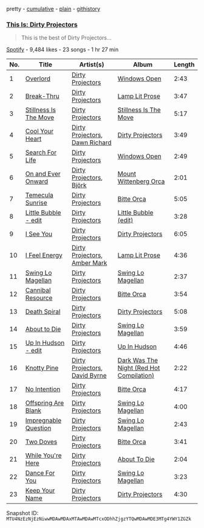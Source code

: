 pretty - [cumulative](/playlists/cumulative/37i9dQZF1DX7FW3TjTduV4.md) - [plain](/playlists/plain/37i9dQZF1DX7FW3TjTduV4) - [githistory](https://github.githistory.xyz/mackorone/spotify-playlist-archive/blob/main/playlists/plain/37i9dQZF1DX7FW3TjTduV4)

### [This Is: Dirty Projectors](https://open.spotify.com/playlist/37i9dQZF1DX7FW3TjTduV4)

> This is the best of Dirty Projectors...

[Spotify](https://open.spotify.com/user/spotify) - 9,484 likes - 23 songs - 1 hr 27 min

| No. | Title | Artist(s) | Album | Length |
|---|---|---|---|---|
| 1 | [Overlord](https://open.spotify.com/track/1p2HobTuJiU60vLMA0wDH5) | [Dirty Projectors](https://open.spotify.com/artist/5VF0YkVLeVD4ytyiyVSIiF) | [Windows Open](https://open.spotify.com/album/20aYfhm4JHrxx5hSOzL3pB) | 2:43 |
| 2 | [Break\-Thru](https://open.spotify.com/track/65tjr5cWJmsA8KHVvuC7b2) | [Dirty Projectors](https://open.spotify.com/artist/5VF0YkVLeVD4ytyiyVSIiF) | [Lamp Lit Prose](https://open.spotify.com/album/03CZTX0lcoZGy71rOHnDxn) | 3:47 |
| 3 | [Stillness Is The Move](https://open.spotify.com/track/4FM5R4eOgehEPyNzo61d7l) | [Dirty Projectors](https://open.spotify.com/artist/5VF0YkVLeVD4ytyiyVSIiF) | [Stillness Is The Move](https://open.spotify.com/album/09FIuekyTr6bEsIA5Rob3e) | 5:17 |
| 4 | [Cool Your Heart](https://open.spotify.com/track/2qsYkMBBRTqlSSifKTDM1F) | [Dirty Projectors](https://open.spotify.com/artist/5VF0YkVLeVD4ytyiyVSIiF), [Dawn Richard](https://open.spotify.com/artist/6pSsE5y0uJMwYj83KrPyf9) | [Dirty Projectors](https://open.spotify.com/album/6HA2YKWabsGi6XWkhWoZuA) | 3:49 |
| 5 | [Search For Life](https://open.spotify.com/track/62hhW2dmaw6js7oIeiAEHT) | [Dirty Projectors](https://open.spotify.com/artist/5VF0YkVLeVD4ytyiyVSIiF) | [Windows Open](https://open.spotify.com/album/20aYfhm4JHrxx5hSOzL3pB) | 2:49 |
| 6 | [On and Ever Onward](https://open.spotify.com/track/6pn7hljG8QY8aSvfjdyu7I) | [Dirty Projectors](https://open.spotify.com/artist/5VF0YkVLeVD4ytyiyVSIiF), [Björk](https://open.spotify.com/artist/7w29UYBi0qsHi5RTcv3lmA) | [Mount Wittenberg Orca](https://open.spotify.com/album/1C9sn8azB8qNZyPSCgkNJz) | 2:01 |
| 7 | [Temecula Sunrise](https://open.spotify.com/track/387fL0jxduDgSg9Xy5yUrH) | [Dirty Projectors](https://open.spotify.com/artist/5VF0YkVLeVD4ytyiyVSIiF) | [Bitte Orca](https://open.spotify.com/album/2KTSlmHxVvEkLf9rbYb7Bg) | 5:05 |
| 8 | [Little Bubble \- edit](https://open.spotify.com/track/2xip1Qf69hVE9IXpoKuK94) | [Dirty Projectors](https://open.spotify.com/artist/5VF0YkVLeVD4ytyiyVSIiF) | [Little Bubble \(edit\)](https://open.spotify.com/album/0IGWxE6XpaadiiJc195Scw) | 3:28 |
| 9 | [I See You](https://open.spotify.com/track/3TVBTSD69rf0zZDDKFDoew) | [Dirty Projectors](https://open.spotify.com/artist/5VF0YkVLeVD4ytyiyVSIiF) | [Dirty Projectors](https://open.spotify.com/album/6HA2YKWabsGi6XWkhWoZuA) | 6:05 |
| 10 | [I Feel Energy](https://open.spotify.com/track/2m6FcfDqnTG5fNKu3O8jkA) | [Dirty Projectors](https://open.spotify.com/artist/5VF0YkVLeVD4ytyiyVSIiF), [Amber Mark](https://open.spotify.com/artist/0tbeZu9lv8YEKSQ9tZSslu) | [Lamp Lit Prose](https://open.spotify.com/album/03CZTX0lcoZGy71rOHnDxn) | 4:36 |
| 11 | [Swing Lo Magellan](https://open.spotify.com/track/37cKyb3sDEt5hRSpBdsrns) | [Dirty Projectors](https://open.spotify.com/artist/5VF0YkVLeVD4ytyiyVSIiF) | [Swing Lo Magellan](https://open.spotify.com/album/31hI5dQfm3EiNfzEPeny5k) | 2:37 |
| 12 | [Cannibal Resource](https://open.spotify.com/track/0f5heCBlXuzGzoItXeJNgG) | [Dirty Projectors](https://open.spotify.com/artist/5VF0YkVLeVD4ytyiyVSIiF) | [Bitte Orca](https://open.spotify.com/album/2KTSlmHxVvEkLf9rbYb7Bg) | 3:54 |
| 13 | [Death Spiral](https://open.spotify.com/track/7M2Vba69lGmR6kWjUTJJQD) | [Dirty Projectors](https://open.spotify.com/artist/5VF0YkVLeVD4ytyiyVSIiF) | [Dirty Projectors](https://open.spotify.com/album/6HA2YKWabsGi6XWkhWoZuA) | 5:08 |
| 14 | [About to Die](https://open.spotify.com/track/0byUGapJ70OOpxIC3U1jlf) | [Dirty Projectors](https://open.spotify.com/artist/5VF0YkVLeVD4ytyiyVSIiF) | [Swing Lo Magellan](https://open.spotify.com/album/31hI5dQfm3EiNfzEPeny5k) | 3:59 |
| 15 | [Up In Hudson \- edit](https://open.spotify.com/track/03HJG5jLNebHrw5QHJTPWL) | [Dirty Projectors](https://open.spotify.com/artist/5VF0YkVLeVD4ytyiyVSIiF) | [Up In Hudson](https://open.spotify.com/album/0GygWESnsmZnu9gjCBbXba) | 4:46 |
| 16 | [Knotty Pine](https://open.spotify.com/track/5pMOgMP0ichMtGICicoAa8) | [Dirty Projectors](https://open.spotify.com/artist/5VF0YkVLeVD4ytyiyVSIiF), [David Byrne](https://open.spotify.com/artist/20vuBdFblWUo2FCOvUzusB) | [Dark Was The Night \(Red Hot Compilation\)](https://open.spotify.com/album/3mquSHAbafwIrdVpxLx8b9) | 2:22 |
| 17 | [No Intention](https://open.spotify.com/track/51Mprk6iT2qEfP5U6fPFGn) | [Dirty Projectors](https://open.spotify.com/artist/5VF0YkVLeVD4ytyiyVSIiF) | [Bitte Orca](https://open.spotify.com/album/2KTSlmHxVvEkLf9rbYb7Bg) | 4:17 |
| 18 | [Offspring Are Blank](https://open.spotify.com/track/60YOZLX27AeCCyiDyTQE9K) | [Dirty Projectors](https://open.spotify.com/artist/5VF0YkVLeVD4ytyiyVSIiF) | [Swing Lo Magellan](https://open.spotify.com/album/31hI5dQfm3EiNfzEPeny5k) | 4:00 |
| 19 | [Impregnable Question](https://open.spotify.com/track/4R2pq0VVrejm4uXM8U8bvP) | [Dirty Projectors](https://open.spotify.com/artist/5VF0YkVLeVD4ytyiyVSIiF) | [Swing Lo Magellan](https://open.spotify.com/album/31hI5dQfm3EiNfzEPeny5k) | 2:43 |
| 20 | [Two Doves](https://open.spotify.com/track/2mdnYluC09KrfztX34o2WN) | [Dirty Projectors](https://open.spotify.com/artist/5VF0YkVLeVD4ytyiyVSIiF) | [Bitte Orca](https://open.spotify.com/album/2KTSlmHxVvEkLf9rbYb7Bg) | 3:41 |
| 21 | [While You're Here](https://open.spotify.com/track/5swgRHVTtuxhnnTuTGeXT9) | [Dirty Projectors](https://open.spotify.com/artist/5VF0YkVLeVD4ytyiyVSIiF) | [About To Die](https://open.spotify.com/album/1p63hOUjICRznu8kQv0bmU) | 2:04 |
| 22 | [Dance For You](https://open.spotify.com/track/2ChaXdmbQoFQo0nJROxVDg) | [Dirty Projectors](https://open.spotify.com/artist/5VF0YkVLeVD4ytyiyVSIiF) | [Swing Lo Magellan](https://open.spotify.com/album/31hI5dQfm3EiNfzEPeny5k) | 3:23 |
| 23 | [Keep Your Name](https://open.spotify.com/track/41IcdEHjwDp65pVjOxODCf) | [Dirty Projectors](https://open.spotify.com/artist/5VF0YkVLeVD4ytyiyVSIiF) | [Dirty Projectors](https://open.spotify.com/album/6HA2YKWabsGi6XWkhWoZuA) | 4:30 |

Snapshot ID: `MTU4NzEzNjEzNiwwMDAwMDAxMTAwMDAwMTcxODhhZjgzYTQwMDAwMDE3MTg4YWY1ZGZk`